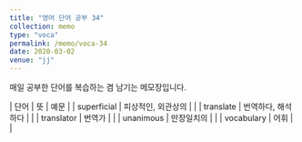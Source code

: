 ```yaml
---
title: "영어 단어 공부 34"
collection: memo
type: "voca"
permalink: /memo/voca-34
date: 2020-03-02
venue: "jj"
---
```


매일 공부한 단어를 복습하는 겸 남기는 메모장입니다.

| 단어 | 뜻 | 예문 |
| superficial | 피상적인, 외관상의 |  |
| translate | 번역하다, 해석하다 |  |
| translator | 번역가 |  |
| unanimous | 만장일치의 |  |
| vocabulary | 어휘 |  |


